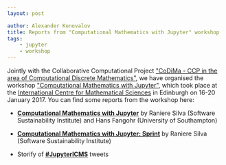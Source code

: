 ```yaml
---
layout: post

author: Alexander Konovalov
title: Reports from "Computational Mathematics with Jupyter" workshop
tags:
    - jupyter
    - workshop
---
```


Jointly with the Collaborative Computational Project ["CoDiMa - CCP
in the area of Computational Discrete Mathematics"](http://www.codima.ac.uk/),
we have organised the workshop
["Computational Mathematics with Jupyter"](http://opendreamkit.org/meetings/2017-01-16-ICMS/),
which took place at the [International Centre for Mathematical Sciences](http://www.icms.org.uk/)
in Edinburgh on 16-20 January 2017. You can find some reports from the workshop here:

- [**Computational Mathematics with Jupyter**](https://www.software.ac.uk/blog/2017-02-07-computational-mathematics-jupyter)
by Raniere Silva (Software Sustainability Institute) and Hans Fangohr (University of Southampton)

- [**Computational Mathematics with Jupyter: Sprint**](https://www.software.ac.uk/blog/2017-02-13-computational-mathematics-jupyter-sprint)
by Raniere Silva (Software Sustainability Institute)

- Storify of [**#JupyterICMS**](https://storify.com/CIRCA_StAndrews/computational-mathematics-with-jupyter) tweets

